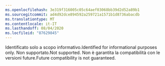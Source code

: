 ```yaml
---
ms.openlocfilehash: 3e319f316005c05c64aef03068bb39d2d52a89b1
ms.sourcegitcommit: ad4d92dce894592a259721a1571b1d8736abacdb
ms.translationtype: MT
ms.contentlocale: it-IT
ms.lasthandoff: 08/04/2020
ms.locfileid: "87629845"
---
```

<span data-ttu-id="0ed58-101">Identificato solo a scopo informativo.</span><span class="sxs-lookup"><span data-stu-id="0ed58-101">Identified for informational purposes only.</span></span> <span data-ttu-id="0ed58-102">Non supportato.</span><span class="sxs-lookup"><span data-stu-id="0ed58-102">Not supported.</span></span> <span data-ttu-id="0ed58-103">Non è garantita la compatibilità con le versioni future.</span><span class="sxs-lookup"><span data-stu-id="0ed58-103">Future compatibility is not guaranteed.</span></span>
